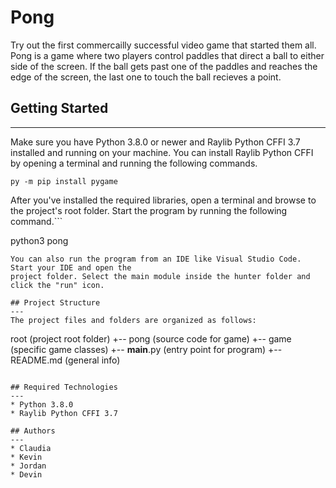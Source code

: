 # Pong
Try out the first commercailly successful video game that started them all. Pong is a game where two players control paddles that direct a ball to either side of the screen. If the ball gets past one of the paddles and reaches the edge of the screen, the last one to touch the ball recieves a point.

## Getting Started
---
Make sure you have Python 3.8.0 or newer and Raylib Python CFFI 3.7 installed and running on your machine. You can install Raylib Python CFFI by opening a terminal and running the following commands.
```
py -m pip install pygame
```
After you've installed the required libraries, open a terminal and browse to the project's root folder. Start the program by running the following command.```

python3 pong
```
You can also run the program from an IDE like Visual Studio Code. Start your IDE and open the 
project folder. Select the main module inside the hunter folder and click the "run" icon.

## Project Structure
---
The project files and folders are organized as follows:
```
root                    (project root folder)
+-- pong               (source code for game)
  +-- game              (specific game classes)
  +-- __main__.py       (entry point for program)
+-- README.md           (general info)
```

## Required Technologies
---
* Python 3.8.0
* Raylib Python CFFI 3.7

## Authors
---
* Claudia 
* Kevin
* Jordan
* Devin 
